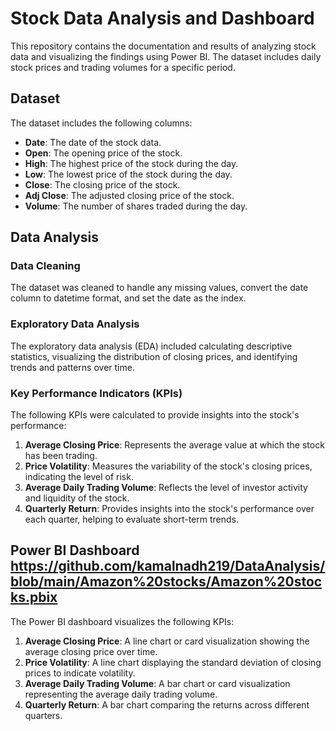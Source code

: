 # Stock Data Analysis and Dashboard

This repository contains the documentation and results of analyzing stock data and visualizing the findings using Power BI. The dataset includes daily stock prices and trading volumes for a specific period.


## Dataset

The dataset includes the following columns:
- **Date**: The date of the stock data.
- **Open**: The opening price of the stock.
- **High**: The highest price of the stock during the day.
- **Low**: The lowest price of the stock during the day.
- **Close**: The closing price of the stock.
- **Adj Close**: The adjusted closing price of the stock.
- **Volume**: The number of shares traded during the day.

## Data Analysis

### Data Cleaning

The dataset was cleaned to handle any missing values, convert the date column to datetime format, and set the date as the index.

### Exploratory Data Analysis

The exploratory data analysis (EDA) included calculating descriptive statistics, visualizing the distribution of closing prices, and identifying trends and patterns over time.

### Key Performance Indicators (KPIs)

The following KPIs were calculated to provide insights into the stock's performance:

1. **Average Closing Price**: Represents the average value at which the stock has been trading.
2. **Price Volatility**: Measures the variability of the stock's closing prices, indicating the level of risk.
3. **Average Daily Trading Volume**: Reflects the level of investor activity and liquidity of the stock.
4. **Quarterly Return**: Provides insights into the stock's performance over each quarter, helping to evaluate short-term trends.

## Power BI Dashboard <link> https://github.com/kamalnadh219/DataAnalysis/blob/main/Amazon%20stocks/Amazon%20stocks.pbix </link>

The Power BI dashboard visualizes the following KPIs:
1. **Average Closing Price**: A line chart or card visualization showing the average closing price over time.
2. **Price Volatility**: A line chart displaying the standard deviation of closing prices to indicate volatility.
3. **Average Daily Trading Volume**: A bar chart or card visualization representing the average daily trading volume.
4. **Quarterly Return**: A bar chart comparing the returns across different quarters.
